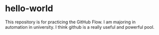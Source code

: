# hello-world
This repository is for practicing the GitHub Flow.
I am majoring in automation in university.
I think github is a really useful and powerful pool.
